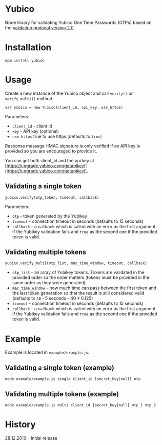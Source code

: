 # Yubico
Node library for validating Yubico One Time Passwords (OTPs) based on the [validation protocol version 2.0](http://code.google.com/p/yubikey-val-server-php/wiki/ValidationProtocolV20).

# Installation

    npm install yubico

# Usage

Create a new instance of the Yubico object and call `verify()` or `verify_multi()` method.

    var yubico = new Yubico(client_id, api_key, use_https)

Parameters:

* `client_id` - client id
* `key` - API key (optional)
* `use_https` true to use https (defaults to `true`)

Response message HMAC signature is only verified if an API key is provided so you are encouraged to provide it.

You can get both client_id and the api key at [https://upgrade.yubico.com/getapikey/](https://upgrade.yubico.com/getapikey/).

## Validating a single token

    yubico.verify(otp_token, timeout, callback)

Parameters:

* `otp` - token generated by the Yubikey
* `timeout` - connection timeout in seconds (defaults to 15 seconds)
* `callback` - a callback which is called with an error as the first argument if the Yubikey validation fails and `true` as the second one if the provided token is valid.

## Validating multiple tokens

    yubico.verify_multi(otp_list, max_time_window, timeout, callback)

* `otp_list` - an array of Yubikey tokens. Tokens are validated in the provided order so the order matters (tokens must be provided in the same order as they were generated)
* `max_time_window` - how much time can pass between the first token and the last token generation so that the result is still considered valid (defaults to `40` - 5 seconds - 40 * 0.125)
* `timeout` - connection timeout in seconds (defaults to 15 seconds)
* `callback` - a callback which is called with an error as the first argument if the Yubikey validation fails and `true` as the second one if the provided token is valid.

# Example

Example is located in `example/example.js`.

## Validating a single token (example)

    node example/example.js single client_id [secret_key|null] otp

## Validating multiple tokens (example)

    node example/example.js multi client_id [secret_key|null] otp_1 otp_2

# History

28.12.2010 - Initial release
